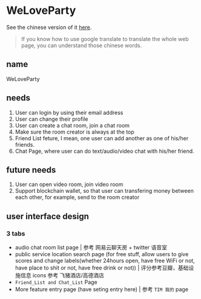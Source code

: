 # WeLoveParty

See the chinese version of it [here](README_cn.md).

> If you know how to use google translate to translate the whole web page, you can understand those chinese words.

## name
WeLoveParty

## needs
1. User can login by using their email address
2. User can change their profile
3. User can create a chat room, join a chat room
4. Make sure the room creator is always at the top
5. Friend List feture, I mean, one user can add another as one of his/her friends.
6. Chat Page, where user can do text/audio/video chat with his/her friend.

## future needs
1. User can open video room, join video room
2. Support blockchain wallet, so that user can transfering money between each other, for example, send to the room creator

## user interface design
### 3 tabs
* audio chat room list page | 参考 网易云聊天房 + twitter 语音室
* public service location search page (for free stuff, allow users to give scores and change labels(whether 24hours open, have free WiFi or not, have place to shit or not, have free drink or not)) | 评分参考豆瓣，基础设施信息 icons 参考 飞猪酒店/高德酒店
* `Friend_List and Chat_List` Page
* More feature entry page (have seting entry here) | 参考 `TIM 我的` page